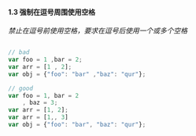 #### 1.3 强制在逗号周围使用空格
*禁止在逗号前使用空格，要求在逗号后使用一个或多个空格*
```javascript

// bad
var foo = 1 ,bar = 2;
var arr = [1 , 2];
var obj = {"foo": "bar" ,"baz": "qur"};

// good
var foo = 1, bar = 2
    , baz = 3;
var arr = [1, 2];
var arr = [1,, 3]
var obj = {"foo": "bar", "baz": "qur"};
```